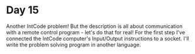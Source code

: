 # Day 15

Another IntCode problem! But the description is all about communication with a remote control program - let's do that for real! For the first step I've connected the IntCode computer's Input/Output instructions to a socket. I'll write the problem solving program in another language.
